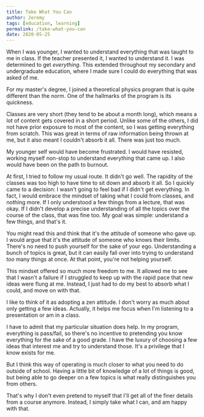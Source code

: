 ```yaml
---
title: Take What You Can
author: Jeremy
tags: [education, learning]
permalink: /take-what-you-can
date: 2020-05-25
---
```


When I was younger, I wanted to understand everything that was taught to me in class. If the teacher presented it, I wanted to understand it. I was determined to get *everything*. This extended throughout my secondary and undergraduate education, where I made sure I could do everything that was asked of me.

For my master's degree, I joined a theoretical physics program that is quite different than the norm. One of the hallmarks of the program is its quickness.

Classes are very short (they tend to be about a month long), which means a lot of content gets covered in a short period. Unlike some of the others, I did not have prior exposure to most of the content, so I was getting everything from scratch. This was great in terms of raw information being thrown at me, but it also meant I couldn't absorb it all. There was just too much.

My younger self would have become frustrated. I would have resisted, working myself non-stop to understand everything that came up. I also would have been on the path to burnout.

At first, I tried to follow my usual route. It didn't go well. The rapidity of the classes was too high to have time to sit down and absorb it all. So I quickly came to a decision: I wasn't going to feel bad if I didn't get everything. In fact, I would embrace the mindset of taking what I could from classes, and nothing more. If I only understood a few things from a lecture, that was okay. If I didn't develop a precise understanding of all the topics over the course of the class, that was fine too. My goal was simple: understand a few things, and that's it.

You might read this and think that it's the attitude of someone who gave up. I would argue that it's the attitude of someone who knows their limits. There's no need to push yourself for the sake of your ego. Understanding a bunch of topics is great, but it can easily fall over into trying to understand *too* many things at once. At that point, you're not helping yourself.

This mindset offered so much more freedom to me. It allowed me to see that I wasn't a failure if I struggled to keep up with the rapid pace that new ideas were flung at me. Instead, I just had to do my best to absorb what I could, and move on with that.

I like to think of it as adopting a zen attitude. I don't worry as much about only getting a few ideas. Actually, it helps me focus when I'm listening to a presentation or am in a class.

I have to admit that my particular situation does help. In my program, everything is pass/fail, so there's no incentive to pretending you know everything for the sake of a good grade. I have the luxury of choosing a few ideas that interest me and try to understand those. It's a privilege that I know exists for me.

But I think this way of operating is much closer to what you need to do outside of school. Having a little bit of knowledge of a lot of things is good, but being able to go deeper on a few topics is what really distinguishes you from others.

That's why I don't even pretend to myself that I'll get all of the finer details from a course anymore. Instead, I simply take what I can, and am happy with that.